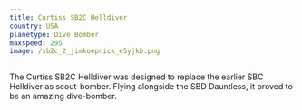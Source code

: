 ```yaml
---
title: Curtiss SB2C Helldiver
country: USA
planetype: Dive Bomber
maxspeed: 295
image: /sb2c_2_jimkoepnick_e5yjkb.png
---
```

The Curtiss SB2C Helldiver was designed to replace the earlier SBC Helldiver as scout-bomber. Flying alongside the SBD Dauntless, it proved to be an amazing dive-bomber.